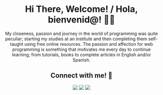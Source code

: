 <div align="center">
  <div>
    <h1>Hi There, Welcome! / Hola, bienvenid@! 👋🏼</h1>
  </div>
  <div>
    My closeness, passion and journey in the world of programming was quite peculiar; starting my studies at an institute and then completing them self-taught using free online resources.
    The passion and affection for web programming is something that motivates me every day to continue learning; from tutorials, books to complete articles in English and/or Spanish.
  </div>
  <div>
    <h2>Connect with me! 🔗</h2>
      <a target="_blank" href="https://www.linkedin.com/in/antoniomaldonadotech/"><img src="https://img.shields.io/badge/-LinkedIn-0077B5?style=for-the-badge&logo=Linkedin&logoColor=white"></img></a>
      <a target="_blank" href="mailto:antoniomaldonadotech@gmail.com"><img src="https://img.shields.io/badge/-Gmail-D14836?style=for-the-badge&logo=Gmail&logoColor=white"></img></a>
      <a target="_blank" href="https://twitter.com/malsebasmal"><img src="[![X (formerly Twitter) URL](https://img.shields.io/twitter/url)](https://img.shields.io/twitter/url)"></img></a>
  </div>
</div>
